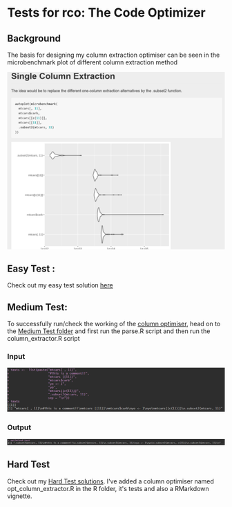 # Tests for rco: The Code Optimizer

## Background

The basis for designing my column extraction optimiser can be seen in the microbenchmark plot of different column extraction method

![alt text](https://github.com/hinduBale/TextAnalysisBasics/blob/master/basis.PNG)

## Easy Test :

Check out my easy test solution [here](https://hindubale.github.io/rco_test/easy_test)

## Medium Test:

To successfully run/check the working of the [column optimiser](https://rpubs.com/IACCancu/462502), head on to the [Medium Test folder](https://github.com/hinduBale/rco_test/tree/master/Medium%20Test) and
first run the parse.R script and then run the column_extractor.R script

### Input

![alt text](https://github.com/hinduBale/rco_test/blob/master/Medium%20Test/input.PNG)

### Output


![alt text](https://github.com/hinduBale/rco_test/blob/master/Medium%20Test/output.PNG)

## Hard Test
 
 Check out my [Hard Test solutions](https://github.com/hinduBale/rco). I've added a column optimiser named opt_column_extractor.R in the R folder, it's tests and also a RMarkdown vignette.
